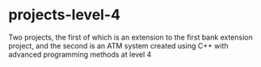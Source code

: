 # projects-level-4
Two projects, the first of which is an extension to the first bank extension project, and the second is an ATM system created using C++ with advanced programming methods at level 4
